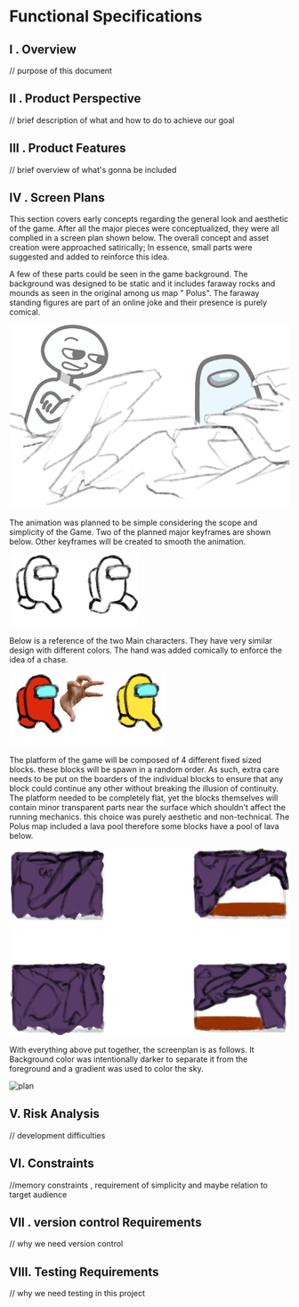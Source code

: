 # Functional Specifications

## I . Overview
// purpose of this document

## II . Product Perspective
// brief description of what and how to do to achieve our goal

## III . Product Features
// brief overview of what's gonna be included

## IV . Screen Plans

This section covers early concepts regarding the general look and aesthetic of the game.
After all the major pieces were conceptualized, they were all complied in a screen plan shown below.
The overall concept and asset creation were approached satirically;
In essence, small parts were suggested and added to reinforce this idea.

A few of these parts could be seen in the game background.
The background was designed to be static and it includes faraway rocks and mounds
as seen in the original among us map " Polus".
The faraway standing figures are part of an online joke and their presence is purely comical.

![back](/resources/screenplans/amog.png)   


The animation was planned to be simple considering the scope and simplicity of the Game.
Two of the planned major keyframes are shown below. Other keyframes will be created to smooth the animation.

![animation](/resources/screenplans/anim.png)

Below is a reference of the two Main characters. They have very similar design with different colors.
The hand was added comically to enforce the idea of a chase.

![animation](/resources/screenplans/yes.png)

The platform of the game will be composed of 4 different fixed sized blocks. these blocks will be
spawn in a random order. As such, extra care needs to be put on the boarders of the individual blocks
to ensure that any block could continue any other without breaking the illusion of continuity.
The platform needed to be completely flat, yet the blocks themselves will contain minor transparent parts near the surface which shouldn't affect the running mechanics.
 this choice was purely aesthetic and non-technical.
The Polus map included a lava pool therefore some blocks have a pool of lava below.

![animation](/resources/screenplans/blocks.png)


With everything above put together, the screenplan is as follows.
It Background color was intentionally darker to separate it from the foreground and a gradient was used to color the sky.

![plan](/resources/screenplans/screenplans.png)


## V. Risk Analysis
// development difficulties

## VI. Constraints
//memory constraints , requirement of simplicity and maybe relation to target audience

## VII . version control Requirements
// why we need version control

## VIII. Testing Requirements
// why we need testing in this project
